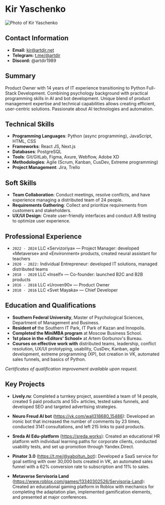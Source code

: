 # Kir Yaschenko

![Photo of Kir Yaschenko](https://artdir.net/redesign/img/kir.jpg)

## Contact Information
- **Email:** kir@artdir.net
- **Telegram:** [t.me/@artdir](https://t.me/@artdir)
- **Discord:** @artdir1989

## Summary
Product Owner with 14 years of IT experience transitioning to Python Full-Stack Development. Combining psychology background with practical programming skills in AI and bot development. Unique blend of product management expertise and technical capabilities allows creating efficient, user-centric solutions. Passionate about AI technologies and automation.

## Technical Skills
- **Programming Languages**: Python (async programming), JavaScript, HTML, CSS
- **Frameworks**: React JS, Next.js
- **Databases**: PostgreSQL
- **Tools**: Git/GitLab, Figma, Axure, Webflow, Adobe XD
- **Methodologies**: Agile (Scrum, Kanban, CusDev, Extreme programming)
- **Project Management**: Jira, Trello

## Soft Skills
- **Team Collaboration**: Conduct meetings, resolve conflicts, and have experience managing a distributed team of 24 people.
- **Requirements Gathering**: Collect and prioritize requirements from customers and stakeholders.
- **UX/UI Design**: Create user-friendly interfaces and conduct A/B testing to optimize user experience.

## Professional Experience
- `2022 - 2024` LLC «Servizoriya» — Project Manager: developed «Metaverse» and «Environment» products, created neural assistant for teachers
- `2020 - 2022:` Individual Entrepreneur: developed IT solutions, managed distributed teams
- `2018 - 2020` LLC «Inself» — Co-founder: launched B2C and B2B products
- `2016 - 2018` LLC «Uroven90» — Product Owner
- `2010 - 2016` LLC «Svet Mayaka» — Chief Developer

## Education and Qualifications
- **Southern Federal University**, Master of Psychological Sciences, Department of Management and Business.
- **Resident of** the Southern IT Park, IT Park of Kazan and Innopolis.
- **Completed the MiniMBA program** at Moscow Business School.
- **1st place in the «Editors' School»** at Artem Gorbunov's Bureau.
- **Courses on effective work with** distributed teams, leadership, conflict resolution, UX/UI prototyping, usability, CusDev, Kanban, agile development, extreme programming (XP), bot creation in VK, automated sales funnels, and basics of Python.

*Certificates of qualification improvement available upon request.*

## Key Projects

- **Lively.ru**: Completed a turnkey project, assembled a team of 14 people, created 5 paid products and 50+ articles, tested sales funnels, and developed SEO and targeted advertising strategies.

- **Neuro Freud AI bot** (https://vk.com/wall318680_15486): Developed an ironic bot that increased the number of comments by 23 times, conducted 3141 consultations, and left 215 links to paid products.

- **Sreda AI Edu-platform** (https://sreda.works): Created an educational HR platform with individual learning paths for corporate clients, conducted usability tests, and set up promotion through Yandex.Direct.

- **Pinator 3.0** (https://t.me/@yaboltun_bot): Developed a SaaS service for goal setting with over 30,000 bots created in VK, an automated sales funnel with a 62% conversion rate to subscription and 11% to sales.

- **Metaverse Servisoria Land** (https://www.roblox.com/games/13340302526/Servisoria-Land): Created an educational gaming platform in Roblox with mechanics for completing the adaptation plan, implemented gamification elements, and presented at major conferences.
